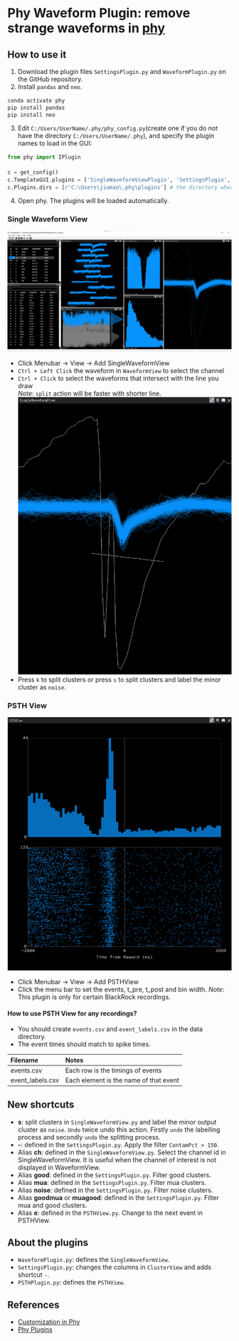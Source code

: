 # Phy Waveform Plugin: remove strange waveforms in [phy](https://github.com/cortex-lab/phy)

## How to use it  
1. Download the plugin files `SettingsPlugin.py` and `WaveformPlugin.py` on the GitHub repository. 
2. Install `pandas` and `neo`.  

```
conda activate phy
pip install pandas
pip install neo
```  

3. Edit `C:/Users/UserName/.phy/phy_config.py`(create one if you do not have the directory `C:/Users/UserName/.phy`), and specify the plugin names to load in the GUI:  
```python
from phy import IPlugin

c = get_config()
c.TemplateGUI.plugins = ['SingleWaveformViewPlugin', 'SettingsPlugin', 'PSTHViewPlugin']  # list of plugin names to load in the TemplateGUI
c.Plugins.dirs = [r'C:\Users\jiumao\.phy\plugins'] # the directory where the plugins are located
```
4. Open phy. The plugins will be loaded automatically.

### Single Waveform View
![](doc/phy.png)
* Click Menubar -> View -> Add SingleWaveformView
* `Ctrl + Left Click` the waveform in `WaveformView` to select the channel
* `Ctrl + Click` to select the waveforms that intersect with the line you draw  
*Note*: `split` action will be faster with shorter line.  
![](doc/SingleWaveformView.png)
* Press `k` to split clusters or press `s` to split clusters and label the minor cluster as `noise`.  

### PSTH View
![](doc/PSTH.png)
* Click Menubar -> View -> Add PSTHView
* Click the menu bar to set the events, t_pre, t_post and bin width.
*Note*: This plugin is only for certain BlackRock recordings.

#### How to use PSTH View for any recordings?  
* You should create `events.csv` and `event_labels.csv` in the data directory.  
* The event times should match to spike times.

| Filename | Notes |
| :------------- | :------------ |
|events.csv      |Each row is the timings of events|
|event_labels.csv|Each element is the name of that event|

## New shortcuts
* **s**: split clusters in `SingleWaveformView.py` and label the minor output cluster as `noise`. `Undo` twice undo this action. Firstly `undo` the labelling process and secondly `undo` the splitting process.
* **-**: defined in the `SettingsPlugin.py`. Apply the filter `ContamPct > 150`.
* Alias **ch**: defined in the `SingleWaveformView.py`. Select the channel id in SingleWaveformView. It is useful when the channel of interest is not displayed in WaveformView.
* Alias **good**: defined in the `SettingsPlugin.py`. Filter good clusters.
* Alias **mua**: defined in the `SettingsPlugin.py`. Filter mua clusters.
* Alias **noise**: defined in the `SettingsPlugin.py`. Filter noise clusters.
* Alias **goodmua** or **muagood**: defined in the `SettingsPlugin.py`. Filter mua and good clusters.
* Alias **e**: defined in the `PSTHView.py`. Change to the next event in PSTHView.

## About the plugins
* `WaveformPlugin.py`: defines the `SingleWaveformView`.
* `SettingsPlugin.py`: changes the columns in `ClusterView` and adds shortcut `-`.
* `PSTHPlugin.py`: defines the `PSTHView`.

## References
* [Customization in Phy](https://github.com/cortex-lab/phy/blob/master/docs/customization.md)
* [Phy Plugins](https://github.com/cortex-lab/phy/blob/master/docs/plugins.md)